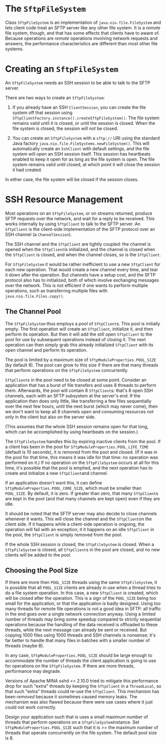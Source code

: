 # The `SftpFileSystem`

Class `SftpFileSystem` is an implementation of `java.nio.file.FileSystem` and
lets client code treat an SFTP server like any other file system. It is a
*remote* file system, though, and that has some effects that clients have
to aware of. Because operations are *remote* operations involving network
requests and answers, the performance characteristics are different than
most other file systems.

# Creating an `SftpFileSystem`

An `SftpFileSystem` needs an SSH session to be able to talk to the SFTP server.

There are two ways to create an `SftpFileSystem`:

1. If you already have an SSH `ClientSession`, you can create the file system
   off that session using `SftpClientFactory.instance().createSftpFileSystem()`.
   The file system remains valid until it is closed, or until the session is
   closed. When the file system is closed, the session will *not* be closed.
   
2. You can create an `SftpFileSystem` with a `sftp://` URI using the standard
   Java factory `java.nio.file.FileSystems.newFileSystem()`. This will automatically
   create an `SshClient` with default settings, and the file system will open
   an SSH session itself. This session has heartbeats enabled to keep it open
   for as long as the file system is open. The file system remains valid until
   closed, at which point it will close the session it had created.

In either case, the file system will be closed if the session closes.

# SSH Resource Management

Most operations on an `SftpFileSystem`, or on streams returned, produce SFTP
requests over the network, and wait for a reply to be received. This works
internally by using `SftpClient` to talk to the SFTP server. An `SftpClient`
is the client-side implementation of the SFTP protocol over an SSH channel
(a `ChannelSession`).

The SSH channel and the `SftpClient` are tightly coupled: the channel is
opened when the `SftpClient`is initialized, and the channel is closed when
the `SftpClient` is closed, and when the channel closes, so is the `SftpClient`.

For `SftpFileSystem` it would be rather inefficient to use a new `SftpClient`
for each new operation. That would create a new channel every time, and tear
it down after the operation. But channels have a setup cost, and the SFTP
protocol also has to initialized, both of which involve exchanging messages
over the network. This is not efficient if one wants to perform multiple
operations, such as transferring multiple files with `java.nio.file.Files.copy()`.

## The Channel Pool

The `SftpFileSystem` thus employs a *pool* of `SftpClient`s. This pool is
initially empty. The first operation will create an `SftpClient`, initialize
it, and then perform its operation. But then it will add the still open
`SftpClient` to the pool for use by subsequent operations instead of closing
it. The next operation can then simply grab this already initialized `SftpClient`
with its open channel and perform its operation.

The pool is limited by a maximum size of `SftpModuleProperties.POOL_SIZE` (by
default 8). The pool can grow to this size if there are that many threads that
perform operations on the `SftpFileSystem` concurrently.

`SftpClient`s in the pool need to be closed at some point. Consider an application
that has a burst of file transfers and uses 8 threads to perform them. Afterwards,
the pool will contain 8 `SftpClient`s: that's 8 open SSH channels, each with an SFTP
subsystem at the server's end. If the application then does only little, like
transferring a few files sequentially over the next few hours, until the next burst
(which may never come), then we don't want to keep all 8 channels open and consuming
resources not only in the client but also on the server side.

(This assumes that the whole SSH session remains open for that long, which can be
accomplished by using heartbeats on the session.)

The `SftpFileSystem` handles this by expiring inactive clients from the pool. If a
client has been in the pool for `SftpModuleProperties.POOL_LIFE_TIME` (default is 10
seconds), it is removed from the pool and closed. (If it was in the pool for that
time, this means it was idle for that time: no operation was performed on it.) If
no operation on the `SftpFileSystem` occurs at all for this time, it's possible that
the pool is emptied, and the next operation has to create and initialize a new
`SftpClient`and channel.

If an application doesn't want this, it can define `SftpModuleProperties.POOL_CORE_SIZE`,
which must be smaller than `POOL_SIZE`. By default, it is zero. If greater than zero,
that many `SftpClient`s are kept in the pool (and that many channels are kept open)
even if they are idle.

It should be noted that the SFTP server may also decide to close channels whenever
it wants. This will close the channel and the `SftpClient`on the client side. If it
happens while a client-side operation is ongoing, the operation will fail with an
exception; it it happens on an idle `SftpClient` in the pool, the `SftpClient` is
simply removed from the pool.

If the whole SSH session is closed, the `SftpFileSystem` is closed. When a
`SftpFileSystem` is closed, all `SftpClient`s in the pool are closed, and no new
clients will be added to the pool.

## Choosing the Pool Size

If there are more then `POOL_SIZE` threads using the same `SftpFileSystem`, it is
possible that all `POOL_SIZE` clients are already in use when a thread tries to
do a file system operation. In this case, a new `SftpClient` is created, which
will be closed after the operation. This is a sign of the `POOL_SIZE` being too 
small for the application, or that the application is badly designed. Using too
many threads for remote file operations is not a good idea in SFTP: all traffic
in the end goes over a single network connection anyway. Using a limited number
of threads may bring some speedup compared to strictly sequential operations
because the handling of the data received is offloaded to these threads, while
the next message can already be sent or received. But copying 1000 files using
1000 threads and SSH channels is nonsense; it's far better to handle that many
files in batches with a smaller number of threads (maybe 8).

In any case, `SftpModuleProperties.POOL_SIZE` should be large enough to accommodate
the number of threads the client application is going to use for operations on
the `SftpFileSystem`. If there are more threads, performance may degrade.

Versions of Apache MINA sshd <= 2.10.0 tried to mitigate this performance drop
for such "extra" threads by keeping the `SftpClient` in a `ThreadLocal`, so that
such "extra" threads could re-use the `SftpClient`. This mechanism has been *removed*
because it sometimes caused memory leaks. The mechanism was also flawed because
there were use cases where it just could not work correctly.

Design your application such that is uses a small maximum number of threads that
perform operations on a `SftpFileSystem`instance. Set `SftpModuleProperties.POOL_SIZE`
such that it is >= the maximum number of threads that operate concurrently on the
file system. The default pool size is 8.

